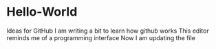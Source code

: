 # Hello-World
Ideas for GitHub
I am writing a bit to learn how github works
This editor reminds me of a programming interface
Now I am updating the file
